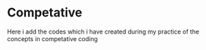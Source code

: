 # Competative

Here i add the codes which i have created during my practice of the concepts in competative coding
